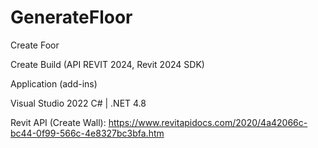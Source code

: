 # GenerateFloor

Create Foor

Create Build (API REVIT 2024, Revit 2024 SDK) 

Application (add-ins)

Visual Studio 2022 
C# | .NET 4.8

Revit API (Create Wall): 
https://www.revitapidocs.com/2020/4a42066c-bc44-0f99-566c-4e8327bc3bfa.htm
